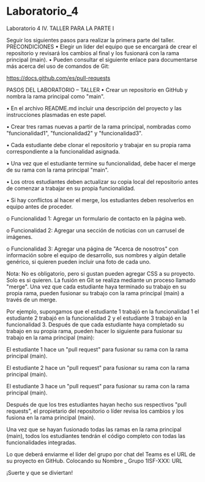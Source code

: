 # Laboratorio_4
Laboratorio 4
IV.	TALLER PARA LA PARTE I

Seguir los siguientes pasos para realizar la primera parte del taller.
PRECONDICIONES
•	Elegir un líder del equipo que se encargará de crear el repositorio y revisará los cambios al final y los fusionará con la rama principal (main).
•	Pueden consultar el siguiente enlace para documentarse más acerca del uso de comandos de Git:

https://docs.github.com/es/pull-requests

PASOS DEL LABORATORIO – TALLER
•	Crear un repositorio en GitHub y nombra la rama principal como "main".

•	En el archivo README.md incluir una descripción del proyecto y las instrucciones plasmadas en este papel.

•	Crear tres ramas nuevas a partir de la rama principal, nombradas como "funcionalidad1", "funcionalidad2" y "funcionalidad3".

•	Cada estudiante debe clonar el repositorio y trabajar en su propia rama correspondiente a la funcionalidad asignada.

•	Una vez que el estudiante termine su funcionalidad, debe hacer el merge de su rama con la rama principal "main".

•	Los otros estudiantes deben actualizar su copia local del repositorio antes de comenzar a trabajar en su propia funcionalidad.

•	Si hay conflictos al hacer el merge, los estudiantes deben resolverlos en equipo antes de proceder.


o	Funcionalidad 1: Agregar un formulario de contacto en la página web.

o	Funcionalidad 2: Agregar una sección de noticias con un carrusel de imágenes.

o	Funcionalidad 3: Agregar una página de "Acerca de nosotros" con información sobre el equipo de desarrollo, sus nombres y algún detalle genérico, si quieren pueden incluir una foto de cada uno.

Nota: No es obligatorio, pero si gustan pueden agregar CSS a su proyecto. Solo es si quieren.
La fusión en Git se realiza mediante un proceso llamado "merge". Una vez que cada estudiante haya terminado su trabajo en su propia rama, pueden fusionar su trabajo con la rama principal (main) a través de un merge.

Por ejemplo, supongamos que el estudiante 1 trabajó en la funcionalidad 1 el estudiante 2 trabajó en la funcionalidad 2 y el estudiante 3 trabajó en la funcionalidad 3.
Después de que cada estudiante haya completado su trabajo en su propia rama, pueden hacer lo siguiente para fusionar su trabajo en la rama principal (main):

El estudiante 1 hace un "pull request" para fusionar su rama con la rama principal (main).

El estudiante 2 hace un "pull request" para fusionar su rama con la rama principal (main).

El estudiante 3 hace un "pull request" para fusionar su rama con la rama principal (main).

Después de que los tres estudiantes hayan hecho sus respectivos "pull requests", el propietario del repositorio o líder revisa los cambios y los fusiona en la rama principal (main).

Una vez que se hayan fusionado todas las ramas en la rama principal (main), todos los estudiantes tendrán el código completo con todas las funcionalidades integradas.

Lo que deberá enviarme el líder del grupo por chat del Teams es el URL de su proyecto en GitHub. Colocando su Nombre _ Grupo 1ISF-XXX: URL

¡Suerte y que se diviertan!
